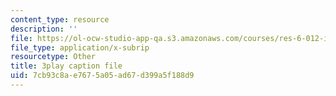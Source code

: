 ```yaml
---
content_type: resource
description: ''
file: https://ol-ocw-studio-app-qa.s3.amazonaws.com/courses/res-6-012-introduction-to-probability-spring-2018/7cb93c8ae7675a05ad67d399a5f188d9_qinepPxDUcY.vtt
file_type: application/x-subrip
resourcetype: Other
title: 3play caption file
uid: 7cb93c8a-e767-5a05-ad67-d399a5f188d9
---
```

